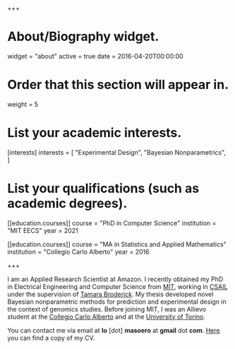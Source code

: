 +++
# About/Biography widget.
widget = "about"
active = true
date = 2016-04-20T00:00:00

# Order that this section will appear in.
weight = 5

# List your academic interests.
[interests]
  interests = [
    "Experimental Design",
    "Bayesian Nonparametrics",
  ]

# List your qualifications (such as academic degrees).

[[education.courses]]
  course = "PhD in Computer Science"
  institution = "MIT EECS"
  year = 2021

[[education.courses]]
  course = "MA in Statistics and Applied Mathematics"
  institution = "Collegio Carlo Alberto"
  year = 2016

 
+++

I am an Applied Research Scientist at Amazon. I recently obtained my PhD in Electrical Engineering and Computer Science from [MIT](http://www.mit.edu/), working in [CSAIL](https://www.csail.mit.edu/) under the supervision of [Tamara Broderick](http://www.tamarabroderick.com/). My thesis developed novel Bayesian nonparametric methods for prediction and experimental design in the context of genomics studies. Before joining MIT, I was an Allievo student at the [Collegio Carlo Alberto](https://www.carloalberto.org/) and at the [University of Torino](https://www.unito.it/).

You can contact me via email at **lo** [dot] **masoero** at **gmail** dot **com**. [Here](http://lorenzomasoero.com/files/cv_masoero_2021.pdf) you can find a copy of my CV. 
